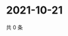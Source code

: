 # 2021-10-21

共 0 条

<!-- BEGIN WEIBO -->
<!-- 最后更新时间 Thu Oct 21 2021 23:39:39 GMT+0800 (China Standard Time) -->

<!-- END WEIBO -->
